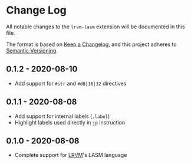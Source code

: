 # Change Log

All notable changes to the `lrvm-lasm` extension will be documented in this file.

The format is based on [Keep a Changelog](https://keepachangelog.com/en/1.0.0/),
and this project adheres to [Semantic Versioning](https://semver.org/spec/v2.0.0.html).

## 0.1.2 - 2020-08-10

- Add support for `#str` and `#d8|16|32` directives

## 0.1.1 - 2020-08-08

- Add support for internal labels (`.label`)
- Highlight labels used directly in `jp` instruction

## 0.1.0 - 2020-08-08

- Complete support for [LRVM](https://github.com/ClementNerma/RustVM)'s LASM language

